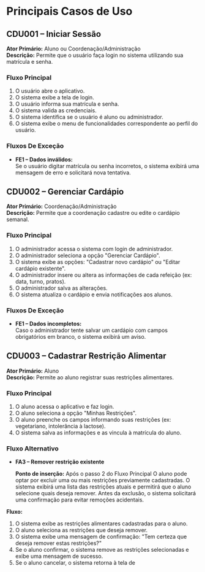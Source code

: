 # Principais Casos de Uso

## CDU001 – Iniciar Sessão

**Ator Primário:** Aluno ou Coordenação/Administração  
**Descrição:** Permite que o usuário faça login no sistema utilizando sua matrícula e senha.

### Fluxo Principal

1. O usuário abre o aplicativo.
2. O sistema exibe a tela de login.
3. O usuário informa sua matrícula e senha.
4. O sistema valida as credenciais.
5. O sistema identifica se o usuário é aluno ou administrador.
6. O sistema exibe o menu de funcionalidades correspondente ao perfil do usuário.

### Fluxos De Exceção

- **FE1 – Dados inválidos:**  
  Se o usuário digitar matrícula ou senha incorretos, o sistema exibirá uma mensagem de erro e solicitará nova tentativa.

## CDU002 – Gerenciar Cardápio

**Ator Primário:** Coordenação/Administração  
**Descrição:** Permite que a coordenação cadastre ou edite o cardápio semanal.

### Fluxo Principal

1. O administrador acessa o sistema com login de administrador.
2. O administrador seleciona a opção "Gerenciar Cardápio".
3. O sistema exibe as opções: "Cadastrar novo cardápio" ou "Editar cardápio existente".
4. O administrador insere ou altera as informações de cada refeição (ex: data, turno, pratos).
5. O administrador salva as alterações.
6. O sistema atualiza o cardápio e envia notificações aos alunos.

### Fluxos De Exceção

- **FE1 – Dados incompletos:**  
  Caso o administrador tente salvar um cardápio com campos obrigatórios em branco, o sistema exibirá um aviso.

## CDU003 – Cadastrar Restrição Alimentar

**Ator Primário:** Aluno  
**Descrição:** Permite ao aluno registrar suas restrições alimentares.

### Fluxo Principal

1. O aluno acessa o aplicativo e faz login.
2. O aluno seleciona a opção "Minhas Restrições".
3. O aluno preenche os campos informando suas restrições (ex: vegetariano, intolerância à lactose).
4. O sistema salva as informações e as vincula à matrícula do aluno.

### Fluxo Alternativo 

- **FA3 – Remover restrição existente**

    **Ponto de inserção:** Após o passo 2 do Fluxo Principal
O aluno pode optar por excluir uma ou mais restrições previamente cadastradas. O sistema exibirá uma lista das restrições atuais e permitirá que o aluno selecione quais deseja remover. Antes da exclusão, o sistema solicitará uma confirmação para evitar remoções acidentais.

**Fluxo:**
1. O sistema exibe as restrições alimentares cadastradas para o aluno.
2. O aluno seleciona as restrições que deseja remover.
3. O sistema exibe uma mensagem de confirmação: "Tem certeza que deseja remover estas restrições?"
4. Se o aluno confirmar, o sistema remove as restrições selecionadas e exibe uma mensagem de sucesso.
5. Se o aluno cancelar, o sistema retorna à tela de
